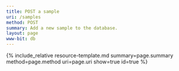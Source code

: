 ```yaml
---
title: POST a sample
uri: /samples
method: POST
summary: Add a new sample to the database.
layout: page
www-bit: db
---
```


{% include_relative resource-template.md summary=page.summary method=page.method uri=page.uri  show=true id=true %}

